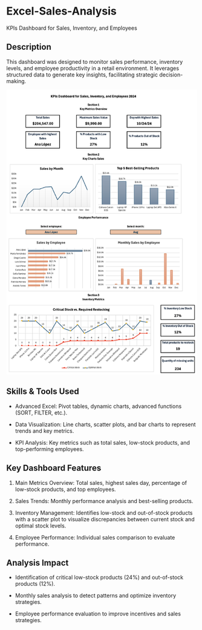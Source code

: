 # Excel-Sales-Analysis
KPIs Dashboard for Sales, Inventory, and Employees 
## Description
This dashboard was designed to monitor sales performance, inventory levels, and employee productivity in a retail environment. It leverages structured data to generate key insights, facilitating strategic decision-making.

![Screenshot 2025-02-13 at 4 56 29 PM](Dashboard.png)

## Skills & Tools Used
- Advanced Excel: Pivot tables, dynamic charts, advanced functions (SORT, FILTER, etc.).

- Data Visualization: Line charts, scatter plots, and bar charts to represent trends and key metrics.

- KPI Analysis: Key metrics such as total sales, low-stock products, and top-performing employees.

## Key Dashboard Features
1. Main Metrics Overview: Total sales, highest sales day, percentage of low-stock products, and top employees.

2. Sales Trends: Monthly performance analysis and best-selling products.

3. Inventory Management: Identifies low-stock and out-of-stock products with a scatter plot to visualize discrepancies between current stock and optimal stock levels.

4. Employee Performance: Individual sales comparison to evaluate performance.


## Analysis Impact
- Identification of critical low-stock products (24%) and out-of-stock products (12%).

- Monthly sales analysis to detect patterns and optimize inventory strategies.

- Employee performance evaluation to improve incentives and sales strategies.


